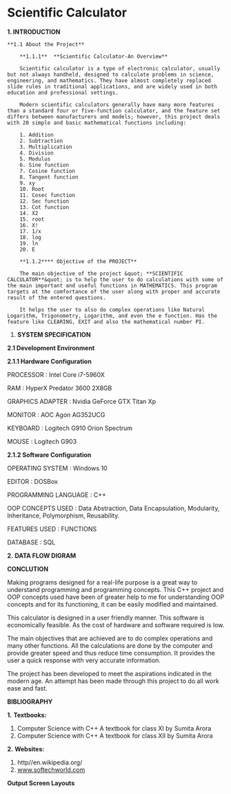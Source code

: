 # Scientific Calculator

**1. INTRODUCTION**

	**1.1 About the Project**

		**1.1.1**  **Scientific Calculator-An Overview**

		Scientific calculator is a type of electronic calculator, usually but not always handheld, designed to calculate problems in science, engineering, and mathematics. They have almost completely replaced slide rules in traditional applications, and are widely used in both education and professional settings.

		Modern scientific calculators generally have many more features than a standard four or five-function calculator, and the feature set differs between manufacturers and models; however, this project deals with 20 simple and basic mathematical functions including:

		1. Addition
		2. Subtraction
		3. Multiplication
		4. Division
		5. Modulus
		6. Sine function 
		7. Cosine function 
		8. Tangent function 
		9. xy 
		10. Root
		11. Cosec function
		12. Sec function
		13. Cot function
		14. X2
		15. root
		16. X!
		17. 1/x
		18. log
		19. ln
		20. E

		**1.1.2**** Objective of the PROJECT**

		The main objective of the project &quot; **SCIENTIFIC CALCULATOR**&quot; is to help the user to do calculations with some of the main important and useful functions in MATHEMATICS. This program targets at the comfortance of the user along with proper and accurate result of the entered questions.

		It helps the user to also do complex operations like Natural Logarithm, Trigonometry, Logarithm, and even the e function. Has the feature like CLEARING, EXIT and also the mathematical number PI.

1. **SYSTEM SPECIFICATION**

**2.1 Development Environment**

**2.1.1 Hardware Configuration**

PROCESSOR : Intel Core i7-5960X

RAM : HyperX Predator 3600 2X8GB

GRAPHICS ADAPTER : Nvidia GeForce GTX Titan Xp

MONITOR : AOC Agon AG352UCG

KEYBOARD : Logitech G910 Orion Spectrum

MOUSE : Logitech G903

**2.1.2 Software Configuration**

OPERATING SYSTEM : Windows 10

EDITOR : DOSBox

PROGRAMMING LANGUAGE : C++

OOP CONCEPTS USED : Data Abstraction, Data Encapsulation, Modularity, Inheritance, Polymorphism, Reusability.

FEATURES USED : FUNCTIONS

DATABASE : SQL

**2.**  **DATA FLOW DIGRAM**





**CONCLUTION**

Making programs designed for a real-life purpose is a great way to understand programming and programming concepts. This C++ project and OOP concepts used have been of greater help to me for understanding OOP concepts and for its functioning, it can be easily modified and maintained.

This calculator is designed in a user friendly manner. This software is economically feasible. As the cost of hardware and software required is low.

The main objectives that are achieved are to do complex operations and many other functions. All the calculations are done by the computer and provide greater speed and thus reduce time consumption. It provides the user a quick response with very accurate information.

The project has been developed to meet the aspirations indicated in the modern age. An attempt has been made through this project to do all work ease and fast.

**BIBLIOGRAPHY**

**1.**  **Textbooks:**

1. Computer Science with C++ A textbook for class XI by Sumita Arora
2. Computer Science with C++ A textbook for class XII by Sumita Arora

**2.**  **Websites:**

1. http//en.wikipedia.org/
2. www.softechworld.com



**Output Screen Layouts**


